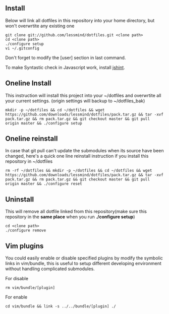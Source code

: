 Install
-------
Below will link all dotfiles in this repository into your home directory, but won't overwrtite any existing one

	git clone git://github.com/lessmind/dotfiles.git <clone path>
	cd <clone path>
	./configure setup
	vi ~/.gitconfig

Don't forget to modify the [user] section in last command.

To make Syntastic check in Javascript work, install [jshint](https://github.com/jshint/jshint).

Oneline Install
---------------
This instruction will install this project into your ~/dotfiles and overwrtite all your current settings. (origin settings will backup to ~/dotfiles\_bak)

	mkdir -p ~/dotfiles && cd ~/dotfiles && wget https://github.com/downloads/lessmind/dotfiles/pack.tar.gz && tar -xvf pack.tar.gz && rm pack.tar.gz && git checkout master && git pull origin master && ./configure setup

Oneline reinstall
---------------
In case that git pull can't update the submodules when its source have been changed, here's a quick one line reinstall instruction if you install this repository in ~/dotfiles

	rm -rf ~/dotfiles && mkdir -p ~/dotfiles && cd ~/dotfiles && wget https://github.com/downloads/lessmind/dotfiles/pack.tar.gz && tar -xvf pack.tar.gz && rm pack.tar.gz && git checkout master && git pull origin master && ./configure reset

Uninstall
---------
This will remove all dotfile linked from this repository(make sure this repository in the **same place** when you run **./configure setup**)

	cd <clone path>
	./configure remove

Vim plugins
-----------
You could easily enable or disable specified plugins by modify the symbolic links in vim/bundle, this is useful to setup different developing environment without handling complicated submodules.

For disable

	rm vim/bundle/[plugin]

For enable

	cd vim/bundle && link -s ../../bundle/[plugin] ./
